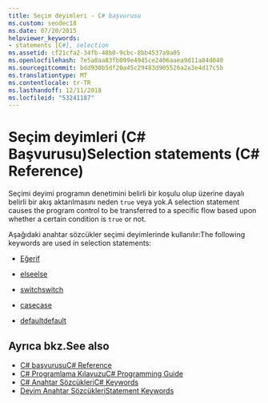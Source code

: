```yaml
---
title: Seçim deyimleri - C# başvurusu
ms.custom: seodec18
ms.date: 07/20/2015
helpviewer_keywords:
- statements [C#], selection
ms.assetid: cf21cfa2-34fb-48b0-9cbc-8bb4537a9a05
ms.openlocfilehash: 7e5a8aa83fb099e4945ce2406aaea9d11a84d040
ms.sourcegitcommit: bdd930b5df20a45c29483d905526a2a3e4d17c5b
ms.translationtype: MT
ms.contentlocale: tr-TR
ms.lasthandoff: 12/11/2018
ms.locfileid: "53241187"
---
```

# <a name="selection-statements-c-reference"></a><span data-ttu-id="50647-102">Seçim deyimleri (C# Başvurusu)</span><span class="sxs-lookup"><span data-stu-id="50647-102">Selection statements (C# Reference)</span></span>

<span data-ttu-id="50647-103">Seçimi deyimi programın denetimini belirli bir koşulu olup üzerine dayalı belirli bir akış aktarılmasını neden `true` veya yok.</span><span class="sxs-lookup"><span data-stu-id="50647-103">A selection statement causes the program control to be transferred to a specific flow based upon whether a certain condition is `true` or not.</span></span>

<span data-ttu-id="50647-104">Aşağıdaki anahtar sözcükler seçimi deyimlerinde kullanılır:</span><span class="sxs-lookup"><span data-stu-id="50647-104">The following keywords are used in selection statements:</span></span>

- [<span data-ttu-id="50647-105">Eğer</span><span class="sxs-lookup"><span data-stu-id="50647-105">if</span></span>](if-else.md)

- [<span data-ttu-id="50647-106">else</span><span class="sxs-lookup"><span data-stu-id="50647-106">else</span></span>](if-else.md)

- [<span data-ttu-id="50647-107">switch</span><span class="sxs-lookup"><span data-stu-id="50647-107">switch</span></span>](switch.md)

- [<span data-ttu-id="50647-108">case</span><span class="sxs-lookup"><span data-stu-id="50647-108">case</span></span>](switch.md)

- [<span data-ttu-id="50647-109">default</span><span class="sxs-lookup"><span data-stu-id="50647-109">default</span></span>](switch.md)

## <a name="see-also"></a><span data-ttu-id="50647-110">Ayrıca bkz.</span><span class="sxs-lookup"><span data-stu-id="50647-110">See also</span></span>

- [<span data-ttu-id="50647-111">C# başvurusu</span><span class="sxs-lookup"><span data-stu-id="50647-111">C# Reference</span></span>](../index.md)
- [<span data-ttu-id="50647-112">C# Programlama Kılavuzu</span><span class="sxs-lookup"><span data-stu-id="50647-112">C# Programming Guide</span></span>](../../programming-guide/index.md)
- [<span data-ttu-id="50647-113">C# Anahtar Sözcükleri</span><span class="sxs-lookup"><span data-stu-id="50647-113">C# Keywords</span></span>](index.md)
- [<span data-ttu-id="50647-114">Deyim Anahtar Sözcükleri</span><span class="sxs-lookup"><span data-stu-id="50647-114">Statement Keywords</span></span>](statement-keywords.md)